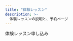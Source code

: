 ```yaml
---
title: "体験レッスン"
description: >-
  体験レッスンの説明と、予約ページ
---
```


<!--

体験レッスンのやり方などの紹介+説明を記述してください

写真なども貼り付けると良いでしょう。

-->

体験レッスン申し込み